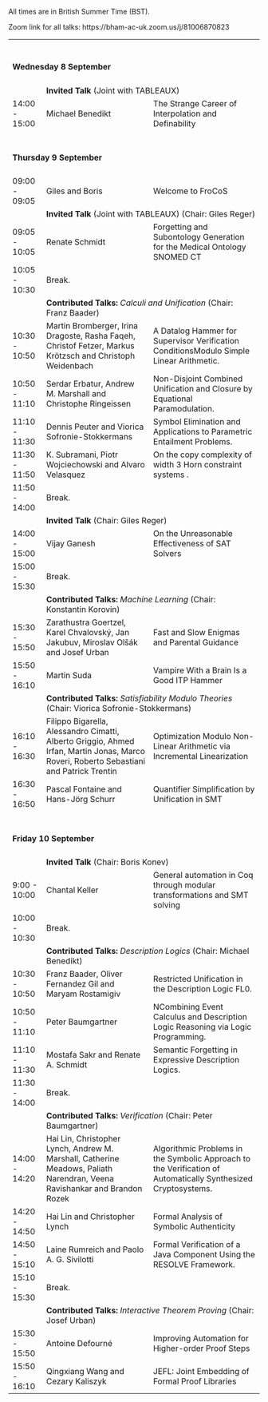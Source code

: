 <!-- <h4>Wednesday 8 September</h4> -->

<p>All times are in British Summer Time (BST). </p>
<p> Zoom link for all talks: https://bham-ac-uk.zoom.us/j/81006870823</p>

<table>
  <tbody>
  <tr>
    <td colspan="3"><span> <br><h4> Wednesday 8 September</h4></span></td>
  </tr>
  <tr>
    <td ></td>
    <td  colspan="2"><span ><b>Invited Talk</b> (Joint with TABLEAUX)</span></td>
  </tr>
  <tr>
    <td  >14:00 - 15:00</td>
    <td  >Michael Benedikt</td>
    <td >The Strange Career of Interpolation and Definability</td>
  </tr>
  <!-- </tbody>
</table>  

<h4>Thursday 9 September</h4>
<table>
  <tbody> -->
  <tr>
    <td colspan="3"><span> <br> <h4> Thursday 9 September</h4></span></td>
  </tr>
  <tr>
    <td  >09:00 - 09:05</td>
    <td  >Giles and Boris</td>
    <td >Welcome to FroCoS</td>
  </tr>     
  <tr>
    <td ></td>
    <td  colspan="2"><span ><b>Invited Talk</b>  (Joint with TABLEAUX) (Chair: Giles Reger)</span></td>    
  </tr>   
  <tr>
    <td  >09:05 - 10:05</td>
    <td  >Renate Schmidt</td>
    <td >Forgetting and Subontology Generation for the Medical Ontology SNOMED CT</td>
  </tr>
  <tr>
    <td >10:05 - 10:30</td>
    <td  colspan="2"><span >Break.</span></td>
  </tr>
  <tr>
    <td ></td>
    <td  colspan="2"><b>Contributed Talks:</b> <i>Calculi and Unification</i> (Chair: Franz Baader)</td>
  </tr>
  <tr>
    <td >10:30 - 10:50</td>
    <td ><span >Martin Bromberger, Irina Dragoste, Rasha Faqeh, Christof Fetzer, Markus Krötzsch and Christoph Weidenbach</span></td>
    <td ><span >A Datalog Hammer for Supervisor Verification ConditionsModulo Simple Linear Arithmetic.</span></td>
  </tr>
  <tr>
    <td >10:50 - 11:10</td>
    <td >Serdar Erbatur, Andrew M. Marshall and Christophe Ringeissen</td>
    <td ><span >Non-Disjoint Combined Unification and Closure by Equational Paramodulation.</span></td>
  </tr>
  <tr>
    <td >11:10 - 11:30</td>
    <td ><span >Dennis Peuter and Viorica Sofronie-Stokkermans</span></td>
    <td ><span >Symbol Elimination and Applications to Parametric Entailment Problems.</span></td>
  </tr>
  <tr>
    <td >11:30 - 11:50</td>
    <td ><span >K. Subramani, Piotr Wojciechowski and Alvaro Velasquez</span></td>
    <td ><span >On the copy complexity of width 3 Horn constraint systems
.</span></td>
  </tr>
  <tr>
    <td >11:50 - 14:00</td>
    <td  colspan="2"><span >Break.</span></td>
  </tr>
  <tr>
    <td ></td>
     <td  colspan="2"><b>Invited Talk</b> (Chair: Giles Reger) </td>
  </tr>
  <tr>
    <td  >14:00 - 15:00</td>
    <td  >Vijay Ganesh</td>
    <td >On the Unreasonable Effectiveness of SAT Solvers</td>
  </tr>
  <tr>
    <td >15:00 - 15:30</td>
    <td  colspan="2"><span >Break.</span></td>
  </tr>
  <tr>
    <td ></td>
    <td  colspan="2"><b >Contributed Talks:</b><i > Machine Learning </i> (Chair: Konstantin Korovin)</td>
  </tr>
  <tr>
    <td >15:30 - 15:50</td>
    <td ><span> Zarathustra Goertzel, Karel Chvalovský, Jan Jakubuv, Miroslav Olšák and Josef Urban</span></td>
    <td ><span >Fast and Slow Enigmas and Parental Guidance</span></td>
  </tr>
  <tr>
    <td >15:50 - 16:10</td>
    <td ><span >Martin Suda</span></td>
    <td ><span >Vampire With a Brain Is a Good ITP Hammer</span></td>
  </tr>
  <tr>
    <td ></td>
    <td  colspan="2"><b >Contributed Talks:</b> <i>Satisfiability Modulo Theories</i> (Chair: ‪Viorica Sofronie-Stokkermans)</td>
  </tr>
  <tr>
    <td >16:10 - 16:30</td>
    <td ><span >Filippo Bigarella, Alessandro Cimatti, Alberto Griggio, Ahmed Irfan, Martin Jonas, Marco Roveri, Roberto Sebastiani and Patrick Trentin</span></td>
    <td ><span >Optimization Modulo Non-Linear Arithmetic via Incremental Linearization</span></td>
  </tr>
  <tr>
    <td >16:30 - 16:50</td>
    <td ><span >Pascal Fontaine and Hans-Jörg Schurr</span></td>
    <td ><span >Quantifier Simplification by Unification in SMT</span></td>
  </tr> <!--
  </tbody>
</table>

<h4>Friday 10 September</h4>
<table>
  <tbody>-->
   <tr>
     <td colspan="3"><span><br> <h4> Friday 10 September</h4></span></td>
  </tr>
  <tr>
    <td ></td>
    <td  colspan="2"><span ><b>Invited Talk</b> (Chair: Boris Konev) </span></td>
  </tr>
  <tr>
    <td  >9:00 - 10:00</td>
    <td  >Chantal Keller</td>
    <td >General automation in Coq through modular transformations and SMT solving</td>
  </tr>
  <tr>
    <td >10:00 - 10:30</td>
    <td  colspan="2"><span >Break.</span></td>
  </tr>
    
  <tr>
    <td ></td>
    <td  colspan="2"><b>Contributed Talks:</b> <i>Description Logics</i> (Chair: Michael Benedikt)</td>
  </tr>
  <tr>
    <td >10:30 - 10:50</td>
    <td ><span >Franz Baader, Oliver Fernandez Gil and Maryam Rostamigiv</span></td>
    <td ><span >Restricted Unification in the Description Logic FL0.</span></td>
  </tr>
  <tr>
    <td >10:50 - 11:10</td>
    <td >Peter Baumgartner</td>
    <td ><span >NCombining Event Calculus and Description Logic Reasoning via Logic Programming.</span></td>
  </tr>
  <tr>
    <td >11:10 - 11:30</td>
    <td ><span >Mostafa Sakr and Renate A. Schmidt</span></td>
    <td ><span >Semantic Forgetting in Expressive Description Logics.</span></td>
  </tr>
  <tr>
    <td >11:30 - 14:00</td>
    <td  colspan="2"><span >Break.</span></td>
  </tr>
  <tr>
    <td ></td>
    <td  colspan="2"><b >Contributed Talks:</b><i > Verification</i> (Chair: Peter Baumgartner)</td>
  </tr>
  <tr>
    <td >14:00 - 14:20</td>
    <td ><span> Hai Lin, Christopher Lynch, Andrew M. Marshall, Catherine Meadows, Paliath Narendran, Veena Ravishankar and Brandon Rozek</span></td>
    <td ><span >Algorithmic Problems in the Symbolic Approach to the Verification of Automatically Synthesized Cryptosystems.</span></td>
  </tr>
  <tr>
    <td >14:20 - 14:50</td>
    <td ><span >Hai Lin and Christopher Lynch</span></td>
    <td ><span >Formal Analysis of Symbolic Authenticity</span></td>
  </tr>
  <tr>
    <td >14:50 - 15:10</td>
    <td ><span >Laine Rumreich and Paolo A. G. Sivilotti</span></td>
    <td ><span >Formal Verification of a Java Component Using the RESOLVE Framework.</span></td>
  </tr>
   <tr>
    <td >15:10 - 15:30</td>
    <td  colspan="2"><span >Break.</span></td>
  </tr>
  <tr>
    <td ></td>
    <td  colspan="2"><b >Contributed Talks:</b> <i>Interactive Theorem Proving</i> (Chair: Josef Urban)</td>
  </tr>
  <tr>
    <td >15:30 - 15:50</td>
    <td ><span >Antoine Defourné</span></td>
    <td ><span >Improving Automation for Higher-order Proof Steps</span></td>
  </tr>
  <tr>
    <td >15:50 - 16:10</td>
    <td ><span >Qingxiang Wang and Cezary Kaliszyk</span></td>
    <td ><span >JEFL: Joint Embedding of Formal Proof Libraries</span></td>
  </tr>
  </tbody>
</table>


